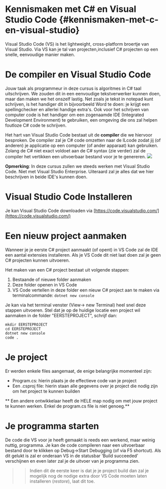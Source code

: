 # Kennismaken met C# en Visual Studio Code {#kennismaken-met-c-en-visual-studio}
Visual Studio Code (VS) is het lightweight, cross-platform broertje van Visual Studio. Via VS kan je tal van projecten,inclusief C# projecten op een snelle, eenvoudige manier maken.  

# De compiler en Visual Studio Code
Jouw taak als programmeur in deze cursus is algoritmes in C# taal uitschrijven. We zouden dit in een eenvoudige tekstverwerker kunnen doen, maar dan maken we het onszelf lastig. Net zoals je tekst in notepad kunt schrijven, is het handiger dit in bijvoorbeeld Word te doen: je krijgt een spellingchecker en allerlei handige extra's. Ook voor het schrijven van computer code is het handiger om een zogenaamde IDE (Integrated Development Environment) te gebruiken, een omgeving die ons zal helpen foutloze C# code te schrijven.

Het hart van Visual Studio Code bestaat uit de **compiler** die we hiervoor besproken. De compiler zal je C# code omzetten naar de ILcode  zodat jij (of anderen) je applicatie op een computer (of ander apparaat) kan gebruiken. Zolang de C# niet exact voldoet aan de C# syntax (zie verder) zal de compiler het vertikken een uitvoerbaar bestand voor je te genereren. 
![](/assets/0_intro/compilereenvoudig.png)

**Opmerking**: In deze cursus zullen we steeds werken met Visual Studio Code. Niet met Visual Studio Enterprise. Uiteraard zal je alles dat we hier beschrijven in beide IDE's kunnen doen. 

# Visual Studio Code Installeren
Je kan Visual Studio Code downloaden via [https://code.visualstudio.com/](https://code.visualstudio.com/) 


# Een nieuw project aanmaken 

Wanneer je je eerste C# project aanmaakt (of opent) in VS Code zal de IDE een aantal extensies installeren. Als je VS Code dit niet laat doen zal je geen C# projecten kunnen uitvoeren.

Het maken van een C# project bestaat uit volgende stappen:
1. Bestaande of nieuwe folder aanmaken
2. Deze folder openen in VS Code 
3. VS Code vertellen in deze folder een nieuw C# project aan te maken via terminalcommande: ``dotnet new console``

Je kan via het terminal venster (View-> new Terminal) heel snel deze stappen uitvoeren. Stel dat je op de huidige locatie een project wil aanmaken in de folder "EERSTEPROJECT", schrijf dan:
```
mkdir EERSTEPROJECT
cd EERSTEPROJECT
dotnet new console
code .
```

# Je project
Er werden enkele files aangemaat, de enige belangrijke momenteel zijn:
* Program.cs: hierin plaats je de effectieve code van je project
* Een .csproj file: hierin staan alle gegevens over je project die nodig zijn om het project te kunnen builden 

** Een andere ontwikkelaar heeft de HELE map nodig om met jouw project te kunnen werken. Enkel de program.cs file is niet genoeg.**

# Je programma starten 
De code die VS voor je heeft gemaakt is reeds een werkend, maar weinig nuttig, programma. Je kan de code compileren naar een uitvoerbaar bestand door te klikken op Debug-&gt;Start Debugging (of via F5 shortcut). Als dit gelukt is zal er onderaan VS in de statusbar ‘Build succeeded’ verschijnen en even later zal je de uitvoer van je programma zien.
>> Indien dit de eerste keer is dat je je project build dan zal je mogelijk nog de nodige extra door VS Code moeten laten installeren (*restore*), laat dit toe.

